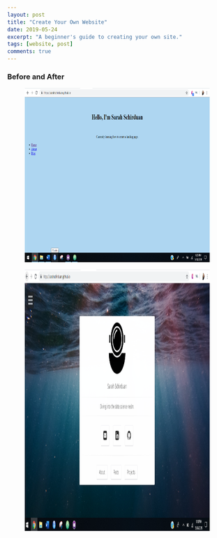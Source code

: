 ```yaml
---
layout: post
title: "Create Your Own Website"
date: 2019-05-24
excerpt: "A beginner's guide to creating your own site."
tags: [website, post]
comments: true
---
```


### Before and After

<figure>
  <a href="/assets/img/beforeweb2.png"><img src="/assets/img/beforeweb2.png" style="width:600px; height:400px"></a>
</figure>

<figure>
  <a href="/assets/img/afterweb.png"><img src="/assets/img/afterweb.png" style="width:800px; height:600px"></a>
</figure>
